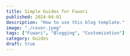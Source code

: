 ```yaml
---
title: Simple Guides for Fuwari
published: 2024-04-01
description: "How to use this blog template."
image: "./cover.jpeg"
tags: ["Fuwari", "Blogging", "Customization"]
category: Guides
draft: true
---
```


